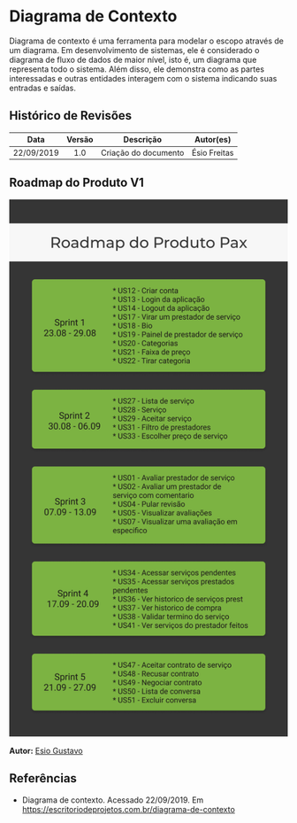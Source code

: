 # Diagrama de Contexto

Diagrama de contexto é uma ferramenta para modelar o escopo através de um diagrama.
Em desenvolvimento de sistemas, ele é considerado o diagrama de fluxo de dados de maior nível, isto é, um diagrama que representa todo o sistema. Além disso, ele demonstra como as partes interessadas e outras entidades interagem com o sistema indicando suas entradas e saídas.

## Histórico de Revisões

| Data | Versão | Descrição | Autor(es) |
| :--: | :----: | :-------: | :-------: |
|  22/09/2019    |    1.0    |   Criação do documento        |    Ésio Freitas       |


## Roadmap do Produto V1

![roadmap](../../../assets/roadmap.png )

**Autor:** [Esio Gustavo](https://github.com/EsioFreitas)

## Referências

- Diagrama de contexto. Acessado 22/09/2019. Em <https://escritoriodeprojetos.com.br/diagrama-de-contexto>